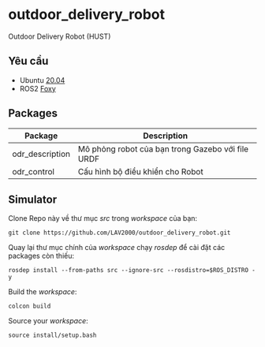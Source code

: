 # outdoor_delivery_robot

Outdoor Delivery Robot (HUST)
## Yêu cầu
- Ubuntu [20.04](https://releases.ubuntu.com/focal/)
- ROS2 [Foxy](https://docs.ros.org/en/foxy/Installation.html)

## Packages
|Package|Description  |
|--|--|
|odr_description|Mô phỏng robot của bạn trong Gazebo với file URDF|
|odr_control|Cấu hình bộ điều khiển cho Robot|

## Simulator
Clone Repo này về thư mục *src* trong *workspace* của bạn:

    git clone https://github.com/LAV2000/outdoor_delivery_robot.git
Quay lại thư mục chính của  *workspace* chạy *rosdep* để cài đặt các packages còn thiếu:

    rosdep install --from-paths src --ignore-src --rosdistro=$ROS_DISTRO -y
   Build the *workspace*:
   

    colcon build
Source your *workspace*:

    source install/setup.bash
